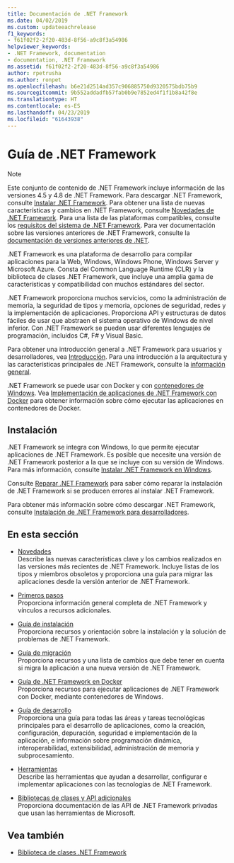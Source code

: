 ```yaml
---
title: Documentación de .NET Framework
ms.date: 04/02/2019
ms.custom: updateeachrelease
f1_keywords:
- f61f02f2-2f20-483d-8f56-a9c8f3a54986
helpviewer_keywords:
- .NET Framework, documentation
- documentation, .NET Framework
ms.assetid: f61f02f2-2f20-483d-8f56-a9c8f3a54986
author: rpetrusha
ms.author: ronpet
ms.openlocfilehash: b6e21d2514ad357c906885750d9320575bdb75b9
ms.sourcegitcommit: 9b552addadfb57fab0b9e7852ed4f1f1b8a42f8e
ms.translationtype: HT
ms.contentlocale: es-ES
ms.lasthandoff: 04/23/2019
ms.locfileid: "61643938"
---
```

# <a name="net-framework-guide"></a>Guía de .NET Framework

> [!NOTE]
> Este conjunto de contenido de .NET Framework incluye información de las versiones 4.5 y 4.8 de .NET Framework. Para descargar .NET Framework, consulte [Instalar .NET Framework](./install/guide-for-developers.md). Para obtener una lista de nuevas características y cambios en .NET Framework, consulte [Novedades de .NET Framework](./whats-new/index.md). Para una lista de las plataformas compatibles, consulte los [requisitos del sistema de .NET Framework](./get-started/system-requirements.md). Para ver documentación sobre las versiones anteriores de .NET Framework, consulte la [documentación de versiones anteriores de .NET](https://docs.microsoft.com/previous-versions/dotnet/).

.NET Framework es una plataforma de desarrollo para compilar aplicaciones para la Web, Windows, Windows Phone, Windows Server y Microsoft Azure. Consta del Common Language Runtime (CLR) y la biblioteca de clases .NET Framework, que incluye una amplia gama de características y compatibilidad con muchos estándares del sector.

.NET Framework proporciona muchos servicios, como la administración de memoria, la seguridad de tipos y memoria, opciones de seguridad, redes y la implementación de aplicaciones. Proporciona API y estructuras de datos fáciles de usar que abstraen el sistema operativo de Windows de nivel inferior. Con .NET Framework se pueden usar diferentes lenguajes de programación, incluidos C#, F# y Visual Basic.

Para obtener una introducción general a .NET Framework para usuarios y desarrolladores, vea [Introducción](./get-started/index.md). Para una introducción a la arquitectura y las características principales de .NET Framework, consulte la [información general](./get-started/overview.md).

.NET Framework se puede usar con Docker y con [contenedores de Windows](/virtualization/windowscontainers/about/). Vea [Implementación de aplicaciones de .NET Framework con Docker](./docker/index.md) para obtener información sobre cómo ejecutar las aplicaciones en contenedores de Docker.

## <a name="installation"></a>Instalación

.NET Framework se integra con Windows, lo que permite ejecutar aplicaciones de .NET Framework. Es posible que necesite una versión de .NET Framework posterior a la que se incluye con su versión de Windows. Para más información, consulte [Instalar .NET Framework en Windows](./install/index.md).

Consulte [Reparar .NET Framework](./install/repair.md) para saber cómo reparar la instalación de .NET Framework si se producen errores al instalar .NET Framework.

Para obtener más información sobre cómo descargar .NET Framework, consulte [Instalación de .NET Framework para desarrolladores](./install/guide-for-developers.md).

## <a name="in-this-section"></a>En esta sección

* [Novedades](./whats-new/index.md)  
Describe las nuevas características clave y los cambios realizados en las versiones más recientes de .NET Framework. Incluye listas de los tipos y miembros obsoletos y proporciona una guía para migrar las aplicaciones desde la versión anterior de .NET Framework.

* [Primeros pasos](./get-started/index.md)  
Proporciona información general completa de .NET Framework y vínculos a recursos adicionales.

* [Guía de instalación](./install/index.md)  
Proporciona recursos y orientación sobre la instalación y la solución de problemas de .NET Framework.

* [Guía de migración](./migration-guide/index.md)  
Proporciona recursos y una lista de cambios que debe tener en cuenta si migra la aplicación a una nueva versión de .NET Framework.

* [Guía de .NET Framework en Docker](./docker/index.md)  
Proporciona recursos para ejecutar aplicaciones de .NET Framework con Docker, mediante contenedores de Windows.

* [Guía de desarrollo](./development-guide.md)  
Proporciona una guía para todas las áreas y tareas tecnológicas principales para el desarrollo de aplicaciones, como la creación, configuración, depuración, seguridad e implementación de la aplicación, e información sobre programación dinámica, interoperabilidad, extensibilidad, administración de memoria y subprocesamiento.

* [Herramientas](./tools/index.md)  
Describe las herramientas que ayudan a desarrollar, configurar e implementar aplicaciones con las tecnologías de .NET Framework.

* [Bibliotecas de clases y API adicionales](./additional-apis/index.md)  
Proporciona documentación de las API de .NET Framework privadas que usan las herramientas de Microsoft.

## <a name="see-also"></a>Vea también

* [Biblioteca de clases .NET Framework](/dotnet/api/?view=netframework-4.8)